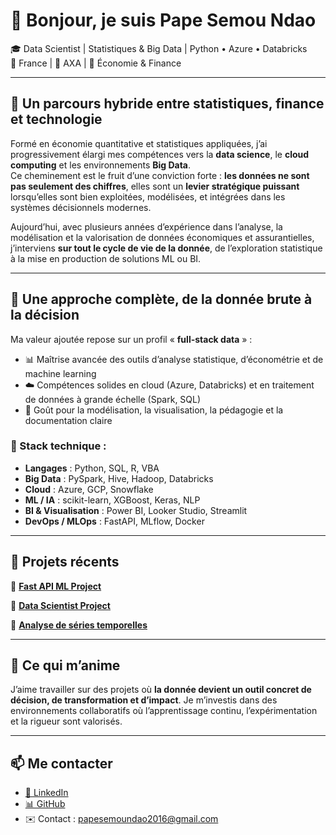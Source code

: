# 👋 Bonjour, je suis Pape Semou Ndao

🎓 Data Scientist | Statistiques & Big Data | Python • Azure • Databricks  
📍 France | 💼 AXA | 🧠 Économie & Finance

---

## 🧠 Un parcours hybride entre statistiques, finance et technologie

Formé en économie quantitative et statistiques appliquées, j’ai progressivement élargi mes compétences vers la **data science**, le **cloud computing** et les environnements **Big Data**.  
Ce cheminement est le fruit d’une conviction forte : **les données ne sont pas seulement des chiffres**, elles sont un **levier stratégique puissant** lorsqu’elles sont bien exploitées, modélisées, et intégrées dans les systèmes décisionnels modernes.

Aujourd’hui, avec plusieurs années d’expérience dans l’analyse, la modélisation et la valorisation de données économiques et assurantielles, j’interviens **sur tout le cycle de vie de la donnée**, de l’exploration statistique à la mise en production de solutions ML ou BI.

---

## 🔧 Une approche complète, de la donnée brute à la décision

Ma valeur ajoutée repose sur un profil « **full-stack data** » :
- 📊 Maîtrise avancée des outils d’analyse statistique, d’économétrie et de machine learning
- ☁️ Compétences solides en cloud (Azure, Databricks) et en traitement de données à grande échelle (Spark, SQL)
- 🧪 Goût pour la modélisation, la visualisation, la pédagogie et la documentation claire


### 🔨 Stack technique :
- **Langages** : Python, SQL, R, VBA  
- **Big Data** : PySpark, Hive, Hadoop, Databricks  
- **Cloud** : Azure, GCP, Snowflake  
- **ML / IA** : scikit-learn, XGBoost, Keras, NLP  
- **BI & Visualisation** : Power BI, Looker Studio, Streamlit  
- **DevOps / MLOps** : FastAPI, MLflow, Docker
---

## 📌 Projets récents

🔹 **[Fast API ML Project](https://github.com/psndao/Fast_api_project)**  


🔹 **[Data Scientist Project](https://github.com/psndao/Data-scientist-project)**  


🔹 **[Analyse de séries temporelles](https://github.com/psndao/serie_temporelle_analysis)**  


---

## 🌱 Ce qui m’anime

J’aime travailler sur des projets où **la donnée devient un outil concret de décision, de transformation et d’impact**. Je m’investis dans des environnements collaboratifs où l’apprentissage continu, l’expérimentation et la rigueur sont valorisés.

---

## 📫 Me contacter

- [💼 LinkedIn](https://www.linkedin.com/in/papesemoundao/)
- [📊 GitHub](https://github.com/psndao)
- ✉️ Contact : papesemoundao2016@gmail.com
